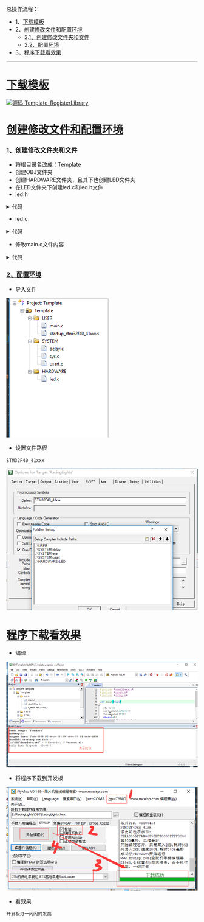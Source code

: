 总操作流程：
- 1、[下载模板](#STM-M4-01)
- 2、[创建修改文件和配置环境](#STM-M4-02)
    - 2.[1、创建修改文件夹和文件](#STM-M4-02-01)
    - 2.[2、配置环境](#STM-M4-02-02)
- 3、[程序下载看效果](#STM-M4-03)


***

# <a name="STM-M4-01" href="#" >下载模板</a>

[![](https://img.shields.io/badge/源码-Template--RegisterLibrary-blue.svg "源码 Template-RegisterLibrary")](https://github.com/lidekai/Template-RegisterLibrary.git)

# <a name="STM-M4-02" href="#" >创建修改文件和配置环境</a>

### <a name="STM-M4-02-01" href="#" >1、创建修改文件夹和文件</a>
- 将根目录名改成：Template
- 创建OBJ文件夹
- 创建HARDWARE文件夹，且其下也创建LED文件夹
- 在LED文件夹下创建led.c和led.h文件
- led.h

<details>
<summary>代码</summary>

```h
#ifndef __LED_H
#define __LED_H
#include "sys.h"
//LED 端口定义
#define LED0 PFout(9) // DS0
#define LED1 PFout(10) // DS1
void LED_Init(void); //初始化
#endif

```

</details>

- led.c

<details>
<summary>代码</summary>

```c
#include "led.h"
//初始化 PF9 和 PF10 为输出口.并使能这两个口的时钟
//LED IO 初始化
void LED_Init(void)
{
	RCC->AHB1ENR|=1<<5;//使能 PORTF 时钟
	/**
	* 作用：PF9,PF10 设置
	* 解释：
	*      GPIOF:是IO 口。
	*      PIN9：是引脚编号，定义值是：1<<9。
	*      PIN10：是引脚编号，定义值是：1<<10。
	*      GPIO_MODE_OUT：是普通输出模式，定义值是：1。
	*      GPIO_OTYPE_PP：是推挽输出，定义值是：0。
	*      GPIO_SPEED_100M：是GPIO 速度 100Mhz，定义值是：3。
	*      GPIO_PUPD_PU: 是上拉，定义值是：0。
	*/
	GPIO_Set(GPIOF,
					 PIN9|PIN10,
					 GPIO_MODE_OUT,
					 GPIO_OTYPE_PP,
					 GPIO_SPEED_100M,
					 GPIO_PUPD_PU);

	LED0=1;//LED0 关闭
	LED1=1;//LED1 关闭
}

```

</details>

- 修改main.c文件内容

<details>
<summary>代码</summary>

```c
#include "sys.h"
#include "delay.h"
#include "led.h"
int main(void)
{
	Stm32_Clock_Init(336,8,2,7);//设置时钟,168Mhz
	delay_init(168); //初始化延时函数
	LED_Init(); //初始化 LED 时钟
	while(1)
	{
		LED0=0; //DS0 亮
		LED1=1; //DS1 灭
		delay_ms(500);
		LED0=1; //DS0 灭
		LED1=0; //DS1 亮
		delay_ms(500);
	}
}

```

</details>

### <a name="STM-M4-02-02" href="#" >2、配置环境</a>
- 导入文件

![](image/2-1.png)

- 设置文件路径

`STM32F40_41xxx`

![](image/2-2.png)


# <a name="STM-M4-03" href="#" >程序下载看效果</a>
- 编译

![](image/2-3.png)

- 将程序下载到开发板

![](image/2-4.png)

- 看效果

`开发板灯一闪闪的发亮`
